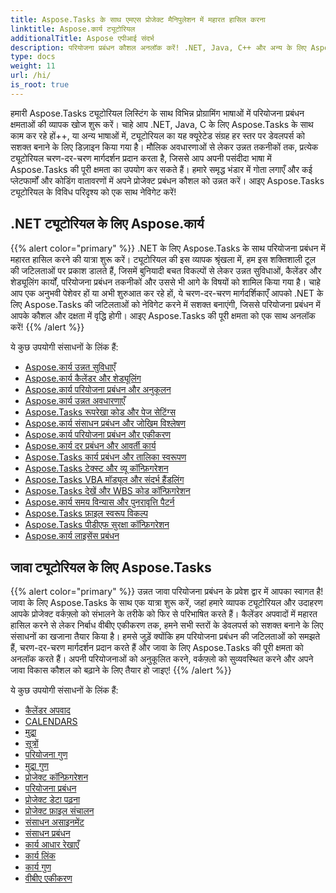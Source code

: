 ```yaml
---
title: Aspose.Tasks के साथ एमएस प्रोजेक्ट मैनिपुलेशन में महारत हासिल करना
linktitle: Aspose.कार्य ट्यूटोरियल
additionalTitle: Aspose एपीआई संदर्भ
description: परियोजना प्रबंधन कौशल अनलॉक करें! .NET, Java, C++ और अन्य के लिए Aspose.Tasks ट्यूटोरियल देखें। अनेक भाषाओं में अपने कौशल को सहजता से बढ़ाएं।
type: docs
weight: 11
url: /hi/
is_root: true
---
```


हमारी Aspose.Tasks ट्यूटोरियल लिस्टिंग के साथ विभिन्न प्रोग्रामिंग भाषाओं में परियोजना प्रबंधन क्षमताओं की व्यापक खोज शुरू करें। चाहे आप .NET, Java, C के लिए Aspose.Tasks के साथ काम कर रहे हों++, या अन्य भाषाओं में, ट्यूटोरियल का यह क्यूरेटेड संग्रह हर स्तर पर डेवलपर्स को सशक्त बनाने के लिए डिज़ाइन किया गया है। मौलिक अवधारणाओं से लेकर उन्नत तकनीकों तक, प्रत्येक ट्यूटोरियल चरण-दर-चरण मार्गदर्शन प्रदान करता है, जिससे आप अपनी पसंदीदा भाषा में Aspose.Tasks की पूरी क्षमता का उपयोग कर सकते हैं। हमारे समृद्ध भंडार में गोता लगाएँ और कई प्लेटफार्मों और कोडिंग वातावरणों में अपने प्रोजेक्ट प्रबंधन कौशल को उन्नत करें। आइए Aspose.Tasks ट्यूटोरियल के विविध परिदृश्य को एक साथ नेविगेट करें!

## .NET ट्यूटोरियल के लिए Aspose.कार्य
{{% alert color="primary" %}}
.NET के लिए Aspose.Tasks के साथ परियोजना प्रबंधन में महारत हासिल करने की यात्रा शुरू करें। ट्यूटोरियल की इस व्यापक श्रृंखला में, हम इस शक्तिशाली टूल की जटिलताओं पर प्रकाश डालते हैं, जिसमें बुनियादी बचत विकल्पों से लेकर उन्नत सुविधाओं, कैलेंडर और शेड्यूलिंग कार्यों, परियोजना प्रबंधन तकनीकों और उससे भी आगे के विषयों को शामिल किया गया है। चाहे आप एक अनुभवी पेशेवर हों या अभी शुरुआत कर रहे हों, ये चरण-दर-चरण मार्गदर्शिकाएँ आपको .NET के लिए Aspose.Tasks की जटिलताओं को नेविगेट करने में सशक्त बनाएंगी, जिससे परियोजना प्रबंधन में आपके कौशल और दक्षता में वृद्धि होगी। आइए Aspose.Tasks की पूरी क्षमता को एक साथ अनलॉक करें!
{{% /alert %}}

ये कुछ उपयोगी संसाधनों के लिंक हैं:
 
- [Aspose.कार्य उन्नत सुविधाएँ](./net/advanced-features/)
- [Aspose.कार्य कैलेंडर और शेड्यूलिंग](./net/calendar-scheduling/)
- [Aspose.कार्य परियोजना प्रबंधन और अनुकूलन](./net/tasks-project-management/)
- [Aspose.कार्य उन्नत अवधारणाएँ](./net/advanced-concepts/)
- [Aspose.Tasks रूपरेखा कोड और पेज सेटिंग्स](./net/outline-code-page-settings/)
- [Aspose.कार्य संसाधन प्रबंधन और जोखिम विश्लेषण](./net/resource-risk-analysis/)
- [Aspose.कार्य परियोजना प्रबंधन और एकीकरण](./net/project-management-integration/)
- [Aspose.कार्य दर प्रबंधन और आवर्ती कार्य](./net/rate-recurring-tasks/)
- [Aspose.Tasks कार्य प्रबंधन और तालिका स्वरूपण](./net/task-table-management/)
- [Aspose.Tasks टेक्स्ट और व्यू कॉन्फ़िगरेशन](./net/text-view-configuration/)
- [Aspose.Tasks VBA मॉड्यूल और संदर्भ हैंडलिंग](./net/vba-module-reference/)
- [Aspose.Tasks देखें और WBS कोड कॉन्फ़िगरेशन](./net/view-wbs-code-configuration/)
- [Aspose.कार्य समय विन्यास और पुनरावृत्ति पैटर्न](./net/time-recurrence-configuration/)
- [Aspose.Tasks फ़ाइल स्वरूप विकल्प](./net/file-format-options/)
- [Aspose.Tasks पीडीएफ सुरक्षा कॉन्फ़िगरेशन](./net/pdf-security-configuration/)
- [Aspose.कार्य लाइसेंस प्रबंधन](./net/license-management/)

## जावा ट्यूटोरियल के लिए Aspose.Tasks
{{% alert color="primary" %}}
उन्नत जावा परियोजना प्रबंधन के प्रवेश द्वार में आपका स्वागत है! जावा के लिए Aspose.Tasks के साथ एक यात्रा शुरू करें, जहां हमारे व्यापक ट्यूटोरियल और उदाहरण आपके प्रोजेक्ट वर्कफ़्लो को संभालने के तरीके को फिर से परिभाषित करते हैं। कैलेंडर अपवादों में महारत हासिल करने से लेकर निर्बाध वीबीए एकीकरण तक, हमने सभी स्तरों के डेवलपर्स को सशक्त बनाने के लिए संसाधनों का खजाना तैयार किया है। हमसे जुड़ें क्योंकि हम परियोजना प्रबंधन की जटिलताओं को समझते हैं, चरण-दर-चरण मार्गदर्शन प्रदान करते हैं और जावा के लिए Aspose.Tasks की पूरी क्षमता को अनलॉक करते हैं। अपनी परियोजनाओं को अनुकूलित करने, वर्कफ़्लो को सुव्यवस्थित करने और अपने जावा विकास कौशल को बढ़ाने के लिए तैयार हो जाइए!
{{% /alert %}}

ये कुछ उपयोगी संसाधनों के लिंक हैं:

- [कैलेंडर अपवाद](./java/calendar-exceptions/)
- [CALENDARS](./java/calendars/)
- [मुद्रा](./java/currency/)
- [सूत्रों](./java/formulas/)
- [परियोजना गुण](./java/project-properties/)
- [मुद्रा गुण](./java/currency-properties/)
- [प्रोजेक्ट कॉन्फ़िगरेशन](./java/project-configuration/)
- [परियोजना प्रबंधन](./java/project-management/)
- [प्रोजेक्ट डेटा पढ़ना](./java/project-data-reading/)
- [प्रोजेक्ट फ़ाइल संचालन](./java/project-file-operations/)
- [संसाधन असाइनमेंट](./java/resource-assignments/)
- [संसाधन प्रबंधन](./java/resource-management/)
- [कार्य आधार रेखाएँ](./java/task-baselines/)
- [कार्य लिंक](./java/task-links/)
- [कार्य गुण](./java/task-properties/)
- [वीबीए एकीकरण](./java/vba-integration/)